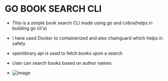# GO BOOK SEARCH CLI
- This is a simple book search CLI made using go and cobra(helps in building go cli's)

- I have used Docker to containerized and also chainguard which helps in safety

- openlibrary api is used to fetch books upon a search

- User can search books based on author names
  
- ![image](https://github.com/adiboy-23/Book-a-pedia---go/assets/123615666/d4eac1ba-6512-41f5-aedc-ffc28362903b)



